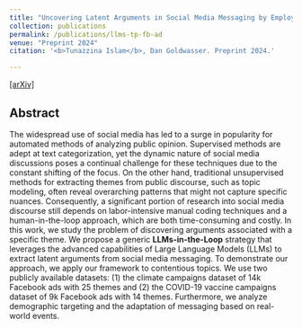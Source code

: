 ```yaml
---
title: "Uncovering Latent Arguments in Social Media Messaging by Employing LLMs-in-the-Loop Strategy"
collection: publications
permalink: /publications/llms-tp-fb-ad
venue: "Preprint 2024"
citation: '<b>Tunazzina Islam</b>, Dan Goldwasser. Preprint 2024.'

---
```

[[arXiv]](https://arxiv.org/pdf/2404.10259.pdf)

## Abstract
The widespread use of social media has led to a surge in popularity for automated methods of analyzing public opinion. Supervised methods are adept at text categorization, yet the dynamic nature of social media discussions poses a continual challenge for these techniques due to the constant shifting of the focus. On the other hand, traditional unsupervised methods for extracting themes from public discourse, such as topic modeling, often reveal overarching patterns that might not capture specific nuances. Consequently, a significant portion of research into social media discourse still depends on labor-intensive manual coding techniques and a human-in-the-loop approach, which are both time-consuming and costly. In this work, we study the problem of discovering arguments associated with a specific theme. We propose a generic **LLMs-in-the-Loop** strategy that leverages the advanced capabilities of Large Language Models (LLMs) to extract latent arguments from social media messaging. To demonstrate our approach, we apply our framework to contentious topics. We use two publicly available datasets: (1) the climate campaigns dataset of 14k Facebook ads with 25 themes and (2) the COVID-19 vaccine campaigns dataset of 9k Facebook ads with 14 themes. Furthermore, we analyze demographic targeting and the adaptation of messaging based on real-world events.

